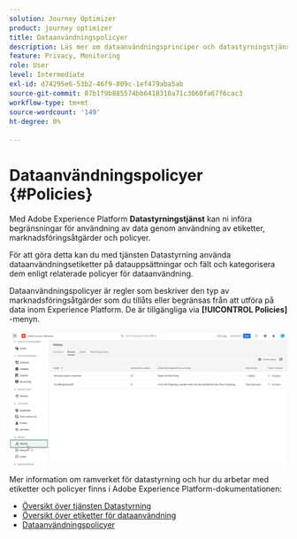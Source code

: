 ```yaml
---
solution: Journey Optimizer
product: journey optimizer
title: Dataanvändningspolicyer
description: Läs mer om dataanvändningsprinciper och datastyrningstjänsten.
feature: Privacy, Monitoring
role: User
level: Intermediate
exl-id: d74295e6-53b2-46f9-809c-1ef479aba5ab
source-git-commit: 07b1f9b885574bb6418310a71c3060fa67f6cac3
workflow-type: tm+mt
source-wordcount: '149'
ht-degree: 0%

---
```


# Dataanvändningspolicyer {#Policies}


Med Adobe Experience Platform **Datastyrningstjänst** kan ni införa begränsningar för användning av data genom användning av etiketter, marknadsföringsåtgärder och policyer.

För att göra detta kan du med tjänsten Datastyrning använda dataanvändningsetiketter på datauppsättningar och fält och kategorisera dem enligt relaterade policyer för dataanvändning.

Dataanvändningspolicyer är regler som beskriver den typ av marknadsföringsåtgärder som du tillåts eller begränsas från att utföra på data inom Experience Platform. De är tillgängliga via **[!UICONTROL Policies]** -menyn.

![](assets/policies.png)

Mer information om ramverket för datastyrning och hur du arbetar med etiketter och policyer finns i Adobe Experience Platform-dokumentationen:

* [Översikt över tjänsten Datastyrning](https://experienceleague.adobe.com/docs/experience-platform/data-governance/home.html)
* [Översikt över etiketter för dataanvändning](https://experienceleague.adobe.com/docs/experience-platform/data-governance/labels/overview.html)
* [Dataanvändningspolicyer](https://experienceleague.adobe.com/docs/experience-platform/data-governance/policies/overview.html)
